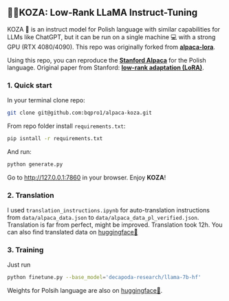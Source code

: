 ## 🐐🌲KOZA: Low-Rank LLaMA Instruct-Tuning


KOZA 🐐 is an instruct model for Polish language with similar capabilities for LLMs like ChatGPT, but it can be run on a single machine 💻 with a strong GPU (RTX 4080/4090).
This repo was originally forked from [**alpaca-lora**](https://github.com/tloen/alpaca-lora).

Using this repo, you can reproduce the [**Stanford Alpaca**](https://github.com/tatsu-lab/stanford_alpaca) for the Polish language. Original paper from Stanford: [**low-rank adaptation (LoRA)**](https://arxiv.org/pdf/2106.09685.pdf).

### 1. Quick start

In your terminal clone repo:
```bash
git clone git@github.com:bqpro1/alpaca-koza.git
``` 
From repo folder install `requirements.txt`:
```bash
pip isntall -r requirements.txt
``` 
And run:
```bash
python generate.py
```
Go to  http://127.0.0.1:7860 in your browser. Enjoy **KOZA**!

### 2. Translation  

I used `translation_instructions.ipynb` for auto-translation instructions from `data/alpaca_data.json` to `data/alpaca_data_pl_verified.json`. Translation is far from perfect, might be improved. Translation took 12h. You can also find translated data on [huggingface🤗](https://huggingface.co/datasets/Lbuk/alpaca_data_pl.json) 


### 3. Training

Just run 
```bash
python finetune.py --base_model='decapoda-research/llama-7b-hf'
``` 
Weights for Polsih language are also on [huggingface🤗](https://huggingface.co/Lbuk/alpaca-koza-7b).

